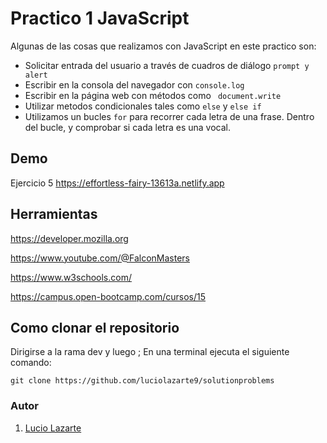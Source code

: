 # Practico 1 JavaScript

Algunas de las cosas que realizamos con JavaScript en este practico son:

- Solicitar entrada del usuario a través de cuadros de diálogo ` prompt y alert `
- Escribir en la consola del navegador con ` console.log `
- Escribir en la página web con métodos como ` document.write`
- Utilizar metodos condicionales tales como ` else ` y ` else if `
- Utilizamos un bucles ` for ` para recorrer cada letra de una frase. Dentro del bucle, y comprobar si cada letra es una vocal.

## Demo 
Ejercicio 5
https://effortless-fairy-13613a.netlify.app

## Herramientas 
https://developer.mozilla.org

https://www.youtube.com/@FalconMasters

https://www.w3schools.com/

https://campus.open-bootcamp.com/cursos/15
## Como clonar el repositorio
Dirigirse a la rama dev y luego ; 
En una terminal ejecuta el siguiente comando:

```
git clone https://github.com/luciolazarte9/solutionproblems
```

### Autor

1. [Lucio Lazarte](https://luciolazarte.netlify.app/)
